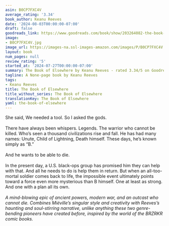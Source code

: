 ```yaml
---
asin: B0CP7FXC4V
average_rating: '3.34'
book_author: Keanu Reeves
date: '2024-08-03T00:00:00-07:00'
draft: false
goodreads_link: https://www.goodreads.com/book/show/203264082-the-book-of-elsewhere
image:
- B0CP7FXC4V.jpg
image_url: https://images-na.ssl-images-amazon.com/images/P/B0CP7FXC4V.01._SCLZZZZZZZ.jpg
layout: book
num_pages: null
review_rating: '5'
started_at: '2024-07-27T00:00:00-07:00'
summary: The Book of Elsewhere by Keanu Reeves - rated 3.34/5 on Goodreads
tagline: A None-page book by Keanu Reeves
tags:
- Keanu Reeves
title: The Book of Elsewhere
title_without_series: The Book of Elsewhere
translationKey: The Book of Elsewhere
yaml: the-book-of-elsewhere
---
```


She said, We needed a tool. So I asked the gods.<br /><br />There have always been whispers. Legends. The warrior who cannot be killed. Who’s seen a thousand civilizations rise and fall. He has had many names: Unute, Child of Lightning, Death himself. These days, he’s known simply as “B.”<br /><br />And he wants to be able to die.<br /> <br />In the present day, a U.S. black-ops group has promised him they can help with that. And all he needs to do is help them in return. But when an all-too-mortal soldier comes back to life, the impossible event ultimately points toward a force even more mysterious than B himself. One at least as strong. And one with a plan all its own.<br /><br /><i>A mind-blowing epic of ancient powers, modern war, and an outcast who cannot die. Combines Miéville’s singular style and creativity with Reeves’s haunting and soul-stirring narrative, unlike anything these two genre-bending pioneers have created before, inspired by the world of the BRZRKR comic books.</i>
